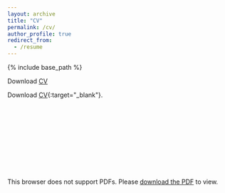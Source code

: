 ```yaml
---
layout: archive
title: "CV"
permalink: /cv/
author_profile: true
redirect_from:
  - /resume
---
```


{% include base_path %}

Download [CV](../files/cv/Tianlin_Zhang.pdf)

Download [CV](../files/cv/Tianlin_Zhang.pdf){:target="_blank"}.

<object data="../files/cv/Tianlin_Zhang.pdf" type="application/pdf" width="700px" height="700px">
    <embed src="../files/cv/Tianlin_Zhang.pdf">
        <p>This browser does not support PDFs. Please <a href="../files/cv/Tianlin_Zhang.pdf">download the PDF</a> to view.</p>
    </embed>
</object>